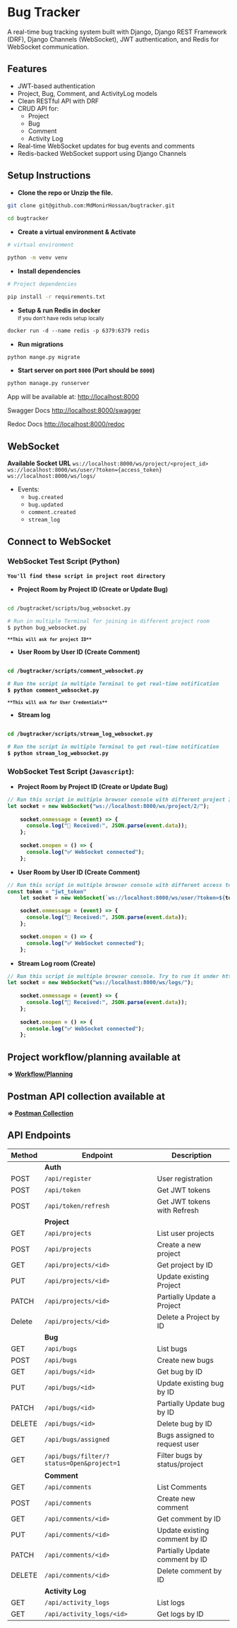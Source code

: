 # Bug Tracker
A real-time bug tracking system built with Django, Django REST Framework (DRF), Django Channels (WebSocket), JWT authentication, and Redis for WebSocket communication.


## Features
- JWT-based authentication
- Project, Bug, Comment, and ActivityLog models
- Clean RESTful API with DRF
- CRUD API for:
    - Project
    - Bug
    - Comment
    - Activity Log
- Real-time WebSocket updates for bug events and comments
- Redis-backed WebSocket support using Django Channels

## Setup Instructions
- **Clone the repo or Unzip the file.**
```bash
git clone git@github.com:MdMonirHossan/bugtracker.git
    
cd bugtracker
```
- **Create a virtual environment & Activate**
```bash 
# virtual environment

python -m venv venv
```
- **Install dependencies**
```bash
# Project dependencies

pip install -r requirements.txt
```
- **Setup & run Redis in docker** 
<br><small>If you don't have redis setup locally</small>
```dockerfile
docker run -d --name redis -p 6379:6379 redis
```
- **Run migrations**
```bash
python mange.py migrate
```
- **Start server on port `8000` (Port should be `8000`)**
```bash
python manage.py runserver
```
App will be available at:
[http://localhost:8000](http://localhost:8000)

Swagger Docs
[http://localhost:8000/swagger](http://localhost:8000/swagger)

Redoc Docs
[http://localhost:8000/redoc](http://localhost:8000/redoc)

## WebSocket
**Available Socket URL**
`ws://localhost:8000/ws/project/<project_id>`
`ws://localhost:8000/ws/user/?token={access_token}`
`ws://localhost:8000/ws/logs/`
- Events:
  - `bug.created`
  - `bug.updated`
  - `comment.created`
  - `stream_log`

## Connect to WebSocket 
### WebSocket Test Script (Python) <br>
**`You'll find these script in project root directory`**
- **Project Room by Project ID (Create or Update Bug)** 
```bash 

cd /bugtracket/scripts/bug_websocket.py

# Run in multiple Terminal for joining in different project room
$ python bug_websocket.py
```
<small><b>**`**This will ask for project ID**`**<b></small>

- **User Room by User ID (Create Comment)**
```bash

cd /bugtracker/scripts/comment_websocket.py

# Run the script in multiple Terminal to get real-time notification
$ python comment_websocket.py
```
<small><b>**`**This will ask for User Credentials**`**</b></small>

- **Stream log**
```bash

cd /bugtracker/scripts/stream_log_websocket.py

# Run the script in multiple Terminal to get real-time notification
$ python stream_log_websocket.py
```

### WobSocket Test Script (`Javascript`):
- **Project Room by Project ID (Create or Update Bug)**
```javascript
// Run this script in multiple browser console with different project ID. Try to run it under http://localhost:8000 to avoid CSP connect src
let socket = new WebSocket("ws://localhost:8000/ws/project/2/");
	
	socket.onmessage = (event) => {
	  console.log("📨 Received:", JSON.parse(event.data));
	};
	
	socket.onopen = () => {
	  console.log("✅ WebSocket connected");
	};

```
- **User Room by User ID (Create Comment)**
```javascript
// Run this script in multiple browser console with different access token. Try to run it under http://localhost:8000 to avoid CSP connect src
const token = "jwt_token"
	let socket = new WebSocket(`ws://localhost:8000/ws/user/?token=${token}`)

	socket.onmessage = (event) => {
	  console.log("📨 Received:", JSON.parse(event.data));
	};

	socket.onopen = () => {
	  console.log("✅ WebSocket connected");
	};
```

- **Stream Log room (Create)**
```javascript
// Run this script in multiple browser console. Try to run it under http://localhost:8000 to avoid "CSP connect src"
let socket = new WebSocket("ws://localhost:8000/ws/logs/");
	
	socket.onmessage = (event) => {
	  console.log("📨 Received:", JSON.parse(event.data));
	};
	
	socket.onopen = () => {
	  console.log("✅ WebSocket connected");
	};

```

## Project workflow/planning available at
**=> [Workflow/Planning](https://github.com/MdMonirHossan/bugtracker/blob/main/Project_planning.txt)**

## Postman API collection available at
**=> [Postman Collection](https://github.com/MdMonirHossan/bugtracker/blob/main/DoinTech.postman_collection.json)**


## API Endpoints

| Method | Endpoint                                  | Description                   |
| ------ | ----------------------------------------- | ----------------------------- |
|        |                       **Auth**                                             |
| POST   | `/api/register`                           | User registration             |
| POST   | `/api/token`                              | Get JWT tokens                |
| POST   | `/api/token/refresh`                      | Get JWT tokens with Refresh   |
|        |                        **Project**                                         | 
| GET    | `/api/projects`                           | List user projects            |
| POST   | `/api/projects`                           | Create a new project          |
| GET    | `/api/projects/<id>`                      | Get project by ID             |
| PUT    | `/api/projects/<id>`                      | Update existing Project       |
| PATCH  | `/api/projects/<id>`                      | Partially Update a Project    |
| Delete | `/api/projects/<id>`                      | Delete a Project by ID        |
|        |                        **Bug**                                             |
| GET    | `/api/bugs`                               | List bugs                     |
| POST   | `/api/bugs`                               | Create new bugs               |
| GET    | `/api/bugs/<id>`                          | Get bug by ID                 |
| PUT    | `/api/bugs/<id>`                          | Update existing bug by ID     |
| PATCH  | `/api/bugs/<id>`                          | Partially Update bug by ID    |
| DELETE | `/api/bugs/<id>`                          | Delete bug by ID              |
| GET    | `/api/bugs/assigned`                      | Bugs assigned to request user |
| GET    | `/api/bugs/filter/?status=Open&project=1` | Filter bugs by status/project |
|        |                      **Comment**                                         |
| GET    | `/api/comments`                           | List Comments                 |
| POST   | `/api/comments`                           | Create new comment            |
| GET    | `/api/comments/<id>`                      | Get comment by ID             |
| PUT    | `/api/comments/<id>`                      | Update existing comment by ID |
| PATCH  | `/api/comments/<id>`                      | Partially Update comment by ID|
| DELETE | `/api/comments/<id>`                      | Delete comment by ID          |
|        |                        **Activity Log**                                  |
| GET    | `/api/activity_logs`                      | List logs                     |
| GET    | `/api/activity_logs/<id>`                 | Get logs by ID                |    